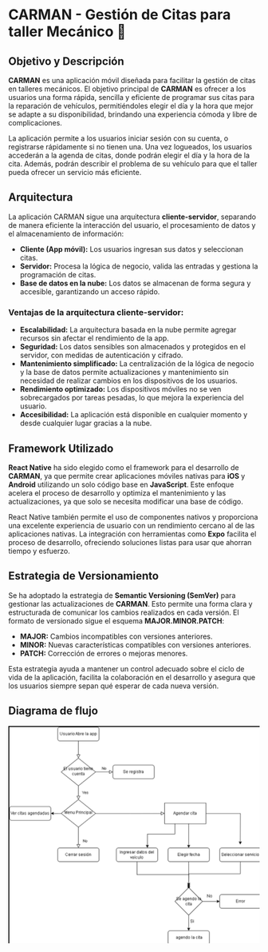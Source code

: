 # CARMAN - Gestión de Citas para taller Mecánico 🚗

## Objetivo y Descripción

**CARMAN** es una aplicación móvil diseñada para facilitar la gestión de citas en talleres mecánicos. El objetivo principal de **CARMAN** es ofrecer a los usuarios una forma rápida, sencilla y eficiente de programar sus citas para la reparación de vehículos, permitiéndoles elegir el día y la hora que mejor se adapte a su disponibilidad, brindando una experiencia cómoda y libre de complicaciones.

La aplicación permite a los usuarios iniciar sesión con su cuenta, o registrarse rápidamente si no tienen una. Una vez logueados, los usuarios accederán a la agenda de citas, donde podrán elegir el día y la hora de la cita. Además, podrán describir el problema de su vehículo para que el taller pueda ofrecer un servicio más eficiente.

## Arquitectura

La aplicación CARMAN sigue una arquitectura **cliente-servidor**, separando de manera eficiente la interacción del usuario, el procesamiento de datos y el almacenamiento de información:

- **Cliente (App móvil):** Los usuarios ingresan sus datos y seleccionan citas.
- **Servidor:** Procesa la lógica de negocio, valida las entradas y gestiona la programación de citas.
- **Base de datos en la nube:** Los datos se almacenan de forma segura y accesible, garantizando un acceso rápido.

### Ventajas de la arquitectura cliente-servidor:

- **Escalabilidad:** La arquitectura basada en la nube permite agregar recursos sin afectar el rendimiento de la app.
- **Seguridad:** Los datos sensibles son almacenados y protegidos en el servidor, con medidas de autenticación y cifrado.
- **Mantenimiento simplificado:** La centralización de la lógica de negocio y la base de datos permite actualizaciones y mantenimiento sin necesidad de realizar cambios en los dispositivos de los usuarios.
- **Rendimiento optimizado:** Los dispositivos móviles no se ven sobrecargados por tareas pesadas, lo que mejora la experiencia del usuario.
- **Accesibilidad:** La aplicación está disponible en cualquier momento y desde cualquier lugar gracias a la nube.

## Framework Utilizado

**React Native** ha sido elegido como el framework para el desarrollo de **CARMAN**, ya que permite crear aplicaciones móviles nativas para **iOS** y **Android** utilizando un solo código base en **JavaScript**. Este enfoque acelera el proceso de desarrollo y optimiza el mantenimiento y las actualizaciones, ya que solo se necesita modificar una base de código.

React Native también permite el uso de componentes nativos y proporciona una excelente experiencia de usuario con un rendimiento cercano al de las aplicaciones nativas. La integración con herramientas como **Expo** facilita el proceso de desarrollo, ofreciendo soluciones listas para usar que ahorran tiempo y esfuerzo.

## Estrategia de Versionamiento

Se ha adoptado la estrategia de **Semantic Versioning (SemVer)** para gestionar las actualizaciones de **CARMAN**. Esto permite una forma clara y estructurada de comunicar los cambios realizados en cada versión. El formato de versionado sigue el esquema **MAJOR.MINOR.PATCH**:

- **MAJOR:** Cambios incompatibles con versiones anteriores.
- **MINOR:** Nuevas características compatibles con versiones anteriores.
- **PATCH:** Corrección de errores o mejoras menores.

Esta estrategia ayuda a mantener un control adecuado sobre el ciclo de vida de la aplicación, facilita la colaboración en el desarrollo y asegura que los usuarios siempre sepan qué esperar de cada nueva versión.

## Diagrama de flujo 

![](https://github.com/Adrianolme/producto1carman/blob/master/Diagrama%20de%20Flujo.png)

